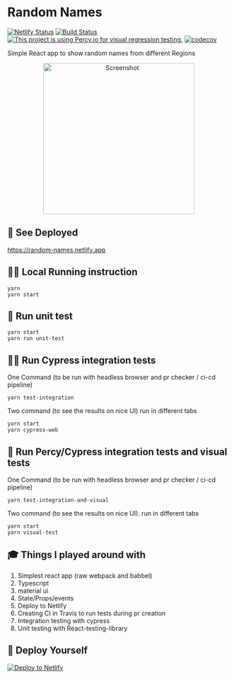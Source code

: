 # Random Names

[![Netlify Status](https://api.netlify.com/api/v1/badges/bc1e27c9-e5eb-47fc-a459-cacbcf09421f/deploy-status)](https://app.netlify.com/sites/random-names/deploys)
[![Build Status](https://travis-ci.com/ayonious/random-names.svg?branch=master)](https://travis-ci.com/ayonious/random-names)
[![This project is using Percy.io for visual regression testing.](https://percy.io/static/images/percy-badge.svg)](https://percy.io/Ayonious/random-names)
[![codecov](https://codecov.io/gh/ayonious/random-names/branch/master/graph/badge.svg)](https://codecov.io/gh/ayonious/random-names)

Simple React app to show random names from different Regions

<p align="center">
  <img height="342px" width="auto" alt="Screenshot" src="https://cdn.jsdelivr.net/gh/ayonious/random-names@master/documentation/RandomNamesTutorial.2.gif">
</p>

## 🎁 See Deployed

https://random-names.netlify.app

## 🏃‍♂️ Local Running instruction

```
yarn
yarn start
```

## 🧪 Run unit test

```
yarn start
yarn run unit-test
```

## 🏃‍♂️ Run Cypress integration tests

One Command (to be run with headless browser and pr checker / ci-cd pipeline)

```
yarn test-integration
```

Two command (to see the results on nice UI) run in different tabs

```
yarn start
yarn cypress-web
```

## 🎥 Run Percy/Cypress integration tests and visual tests

One Command (to be run with headless browser and pr checker / ci-cd pipeline)

```
yarn test-integration-and-visual
```

Two command (to see the results on nice UI). run in different tabs

```
yarn start
yarn visual-test
```

## 🎓 Things I played around with

1. Simplest react app (raw webpack and babbel)
2. Typescript
3. material ui
4. State/Props/events
5. Deploy to Netlify
6. Creating CI in Travis to run tests during pr creation
7. Integration testing with cypress
8. Unit testing with React-testing-library

## 🚀 Deploy Yourself

[![Deploy to Netlify](https://www.netlify.com/img/deploy/button.svg)](https://app.netlify.com/start/deploy?repository=https://github.com/ayonious/random-names)
